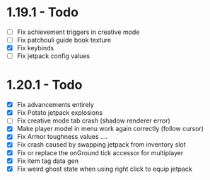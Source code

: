 # 1.19.1 - Todo

- [ ] Fix achievement triggers in creative mode
- [ ] Fix patchouli guide book texture
- [x] Fix keybinds
- [ ] Fix jetpack config values

# 1.20.1 - Todo

- [x] Fix advancements entirely
- [x] Fix Potato jetpack explosions
- [ ] Fix creative mode tab crash (shadow renderer error)
- [x] Make player model in menu work again correctly (follow cursor)
- [x] Fix Armor toughness values ....
- [x] Fix crash caused by swapping jetpack from inventory slot
- [x] Fix or replace the onGround tick accessor for multiplayer
- [x] Fix item tag data gen
- [x] Fix weird ghost state when using right click to equip jetpack
